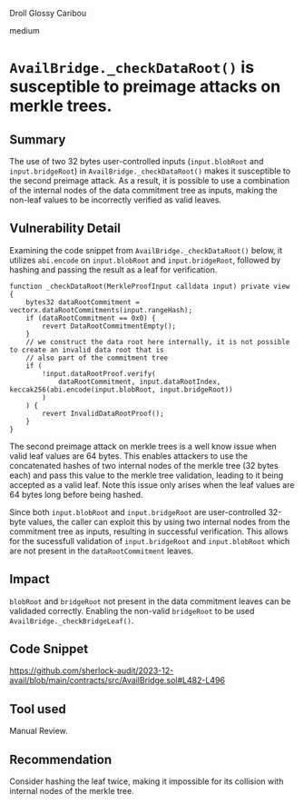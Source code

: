 Droll Glossy Caribou

medium

# `AvailBridge._checkDataRoot()` is susceptible to preimage attacks on merkle trees.

## Summary
The use of two 32 bytes user-controlled inputs (`input.blobRoot` and `input.bridgeRoot`) in `AvailBridge._checkDataRoot()` makes it susceptible to the second preimage attack. As a result, it is possible to use a combination of the internal nodes of the data commitment tree as inputs, making the non-leaf values to be incorrectly verified as valid leaves.

## Vulnerability Detail
Examining the code snippet from `AvailBridge._checkDataRoot()` below, it utilizes `abi.encode` on `input.blobRoot` and `input.bridgeRoot`, followed by hashing and passing the result as a leaf for verification.


```solidity
function _checkDataRoot(MerkleProofInput calldata input) private view {
    bytes32 dataRootCommitment = vectorx.dataRootCommitments(input.rangeHash);
    if (dataRootCommitment == 0x0) {
        revert DataRootCommitmentEmpty();
    }
    // we construct the data root here internally, it is not possible to create an invalid data root that is
    // also part of the commitment tree
    if (
        !input.dataRootProof.verify(
            dataRootCommitment, input.dataRootIndex, keccak256(abi.encode(input.blobRoot, input.bridgeRoot))
        )
    ) {
        revert InvalidDataRootProof();
    }
}
```

The second preimage attack on merkle trees is a well know issue when valid leaf values are 64 bytes. This enables attackers to use the concatenated hashes of two internal nodes of the merkle tree (32 bytes each) and pass this value to the merkle tree validation, leading to it being accepted as a valid leaf. Note this issue only arises when the leaf values are 64 bytes long before being hashed.

Since both `input.blobRoot` and `input.bridgeRoot` are user-controlled 32-byte values, the caller can exploit this by using two internal nodes from the commitment tree as inputs, resulting in successful verification. This allows for the sucessfull validation of `input.bridgeRoot` and `input.blobRoot` which are not present in the `dataRootCommitment` leaves.

## Impact
`blobRoot` and `bridgeRoot` not present in the data commitment leaves can be validaded correctly. Enabling the non-valid `bridgeRoot` to be used `AvailBridge._checkBridgeLeaf()`.

## Code Snippet
https://github.com/sherlock-audit/2023-12-avail/blob/main/contracts/src/AvailBridge.sol#L482-L496

## Tool used
Manual Review.

## Recommendation
Consider hashing the leaf twice, making it impossible for its collision with internal nodes of the merkle tree.
